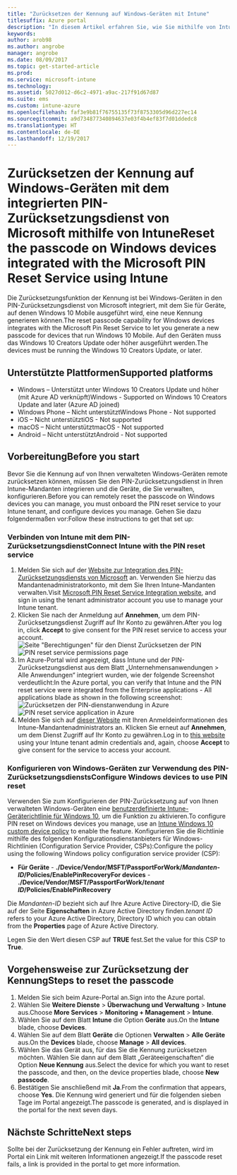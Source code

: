 ```yaml
---
title: "Zurücksetzen der Kennung auf Windows-Geräten mit Intune"
titlesuffix: Azure portal
description: "In diesem Artikel erfahren Sie, wie Sie mithilfe von Intune die Kennung auf Windows-Geräten mit dem integrierten PIN-Zurücksetzungsdienst von Microsoft zurücksetzen können."
keywords: 
author: arob98
ms.author: angrobe
manager: angrobe
ms.date: 08/09/2017
ms.topic: get-started-article
ms.prod: 
ms.service: microsoft-intune
ms.technology: 
ms.assetid: 5027d012-d6c2-4971-a9ac-217f91d67d87
ms.suite: ems
ms.custom: intune-azure
ms.openlocfilehash: faf3e9b81f76755135f73f8753305d96d227ec14
ms.sourcegitcommit: a9d734877340894637e03f4b4ef83f7d01ddedc8
ms.translationtype: HT
ms.contentlocale: de-DE
ms.lasthandoff: 12/19/2017
---
```

# <a name="reset-the-passcode-on-windows-devices-integrated-with-the-microsoft-pin-reset-service-using-intune"></a><span data-ttu-id="08a44-103">Zurücksetzen der Kennung auf Windows-Geräten mit dem integrierten PIN-Zurücksetzungsdienst von Microsoft mithilfe von Intune</span><span class="sxs-lookup"><span data-stu-id="08a44-103">Reset the passcode on Windows devices integrated with the Microsoft PIN Reset Service using Intune</span></span>

<span data-ttu-id="08a44-104">Die Zurücksetzungsfunktion der Kennung ist bei Windows-Geräten in den PIN-Zurücksetzungsdienst von Microsoft integriert, mit dem Sie für Geräte, auf denen Windows 10 Mobile ausgeführt wird, eine neue Kennung generieren können.</span><span class="sxs-lookup"><span data-stu-id="08a44-104">The reset passcode capability for Windows devices integrates with the Microsoft Pin Reset Service to let you generate a new passcode for devices that run Windows 10 Mobile.</span></span> <span data-ttu-id="08a44-105">Auf den Geräten muss das Windows 10 Creators Update oder höher ausgeführt werden.</span><span class="sxs-lookup"><span data-stu-id="08a44-105">The devices must be running the Windows 10 Creators Update, or later.</span></span>

## <a name="supported-platforms"></a><span data-ttu-id="08a44-106">Unterstützte Plattformen</span><span class="sxs-lookup"><span data-stu-id="08a44-106">Supported platforms</span></span>

- <span data-ttu-id="08a44-107">Windows – Unterstützt unter Windows 10 Creators Update und höher (mit Azure AD verknüpft)</span><span class="sxs-lookup"><span data-stu-id="08a44-107">Windows - Supported on Windows 10 Creators Update and later (Azure AD joined)</span></span>
- <span data-ttu-id="08a44-108">Windows Phone – Nicht unterstützt</span><span class="sxs-lookup"><span data-stu-id="08a44-108">Windows Phone - Not supported</span></span>
- <span data-ttu-id="08a44-109">iOS – Nicht unterstützt</span><span class="sxs-lookup"><span data-stu-id="08a44-109">iOS - Not supported</span></span>
- <span data-ttu-id="08a44-110">macOS – Nicht unterstützt</span><span class="sxs-lookup"><span data-stu-id="08a44-110">macOS - Not supported</span></span>
- <span data-ttu-id="08a44-111">Android – Nicht unterstützt</span><span class="sxs-lookup"><span data-stu-id="08a44-111">Android - Not supported</span></span>


## <a name="before-you-start"></a><span data-ttu-id="08a44-112">Vorbereitung</span><span class="sxs-lookup"><span data-stu-id="08a44-112">Before you start</span></span>

<span data-ttu-id="08a44-113">Bevor Sie die Kennung auf von Ihnen verwalteten Windows-Geräten remote zurücksetzen können, müssen Sie den PIN-Zurücksetzungsdienst in Ihren Intune-Mandanten integrieren und die Geräte, die Sie verwalten, konfigurieren.</span><span class="sxs-lookup"><span data-stu-id="08a44-113">Before you can remotely reset the passcode on Windows devices you can manage, you must onboard the PIN reset service to your Intune tenant, and configure devices you manage.</span></span> <span data-ttu-id="08a44-114">Gehen Sie dazu folgendermaßen vor:</span><span class="sxs-lookup"><span data-stu-id="08a44-114">Follow these instructions to get that set up:</span></span>

### <a name="connect-intune-with-the-pin-reset-service"></a><span data-ttu-id="08a44-115">Verbinden von Intune mit dem PIN-Zurücksetzungsdienst</span><span class="sxs-lookup"><span data-stu-id="08a44-115">Connect Intune with the PIN reset service</span></span>

1. <span data-ttu-id="08a44-116">Melden Sie sich auf der [Website zur Integration des PIN-Zurücksetzungsdiensts von Microsoft](https://login.windows.net/common/oauth2/authorize?response_type=code&client_id=b8456c59-1230-44c7-a4a2-99b085333e84&resource=https%3A%2F%2Fgraph.windows.net&redirect_uri=https%3A%2F%2Fcred.microsoft.com&state=e9191523-6c2f-4f1d-a4f9-c36f26f89df0&prompt=admin_consent) an. Verwenden Sie hierzu das Mandantenadministratorkonto, mit dem Sie Ihren Intune-Mandanten verwalten.</span><span class="sxs-lookup"><span data-stu-id="08a44-116">Visit [Microsoft PIN Reset Service Integration website](https://login.windows.net/common/oauth2/authorize?response_type=code&client_id=b8456c59-1230-44c7-a4a2-99b085333e84&resource=https%3A%2F%2Fgraph.windows.net&redirect_uri=https%3A%2F%2Fcred.microsoft.com&state=e9191523-6c2f-4f1d-a4f9-c36f26f89df0&prompt=admin_consent), and sign in using the tenant administrator account you use to manage your Intune tenant.</span></span>
2. <span data-ttu-id="08a44-117">Klicken Sie nach der Anmeldung auf **Annehmen**, um dem PIN-Zurücksetzungsdienst Zugriff auf Ihr Konto zu gewähren.</span><span class="sxs-lookup"><span data-stu-id="08a44-117">After you log in, click **Accept** to give consent for the PIN reset service to access your account.</span></span><br>
<span data-ttu-id="08a44-118">![Seite "Berechtigungen" für den Dienst Zurücksetzen der PIN](./media/pin-reset-service-application.png)</span><span class="sxs-lookup"><span data-stu-id="08a44-118">![PIN reset service permissions page](./media/pin-reset-service-application.png)</span></span>
3. <span data-ttu-id="08a44-119">Im Azure-Portal wird angezeigt, dass Intune und der PIN-Zurücksetzungsdienst aus dem Blatt „Unternehmensanwendungen > Alle Anwendungen“ integriert wurden, wie der folgende Screenshot verdeutlicht:</span><span class="sxs-lookup"><span data-stu-id="08a44-119">In the Azure portal, you can verify that Intune and the PIN reset service were integrated from the Enterprise applications - All applications blade as shown in the following screenshot:</span></span><br>
<span data-ttu-id="08a44-120">![Zurücksetzen der PIN-dienstanwendung in Azure](./media/pin-reset-service-home-screen.png)</span><span class="sxs-lookup"><span data-stu-id="08a44-120">![PIN reset service application in Azure](./media/pin-reset-service-home-screen.png)</span></span>
4. <span data-ttu-id="08a44-121">Melden Sie sich auf [dieser Website](https://login.windows.net/common/oauth2/authorize?response_type=code&client_id=9115dd05-fad5-4f9c-acc7-305d08b1b04e&resource=https%3A%2F%2Fcred.microsoft.com%2F&redirect_uri=ms-appx-web%3A%2F%2FMicrosoft.AAD.BrokerPlugin%2F9115dd05-fad5-4f9c-acc7-305d08b1b04e&state=6765f8c5-f4a7-4029-b667-46a6776ad611&prompt=admin_consent) mit Ihren Anmeldeinformationen des Intune-Mandantenadministrators an. Klicken Sie erneut auf **Annehmen**, um dem Dienst Zugriff auf Ihr Konto zu gewähren.</span><span class="sxs-lookup"><span data-stu-id="08a44-121">Log in to [this website](https://login.windows.net/common/oauth2/authorize?response_type=code&client_id=9115dd05-fad5-4f9c-acc7-305d08b1b04e&resource=https%3A%2F%2Fcred.microsoft.com%2F&redirect_uri=ms-appx-web%3A%2F%2FMicrosoft.AAD.BrokerPlugin%2F9115dd05-fad5-4f9c-acc7-305d08b1b04e&state=6765f8c5-f4a7-4029-b667-46a6776ad611&prompt=admin_consent) using your Intune tenant admin credentials and, again, choose **Accept** to give consent for the service to access your account.</span></span>

### <a name="configure-windows-devices-to-use-pin-reset"></a><span data-ttu-id="08a44-122">Konfigurieren von Windows-Geräten zur Verwendung des PIN-Zurücksetzungsdiensts</span><span class="sxs-lookup"><span data-stu-id="08a44-122">Configure Windows devices to use PIN reset</span></span>

<span data-ttu-id="08a44-123">Verwenden Sie zum Konfigurieren der PIN-Zurücksetzung auf von Ihnen verwalteten Windows-Geräten eine [benutzerdefinierte Intune-Geräterichtlinie für Windows 10](custom-settings-windows-10.md), um die Funktion zu aktivieren.</span><span class="sxs-lookup"><span data-stu-id="08a44-123">To configure PIN reset on Windows devices you manage, use an [Intune Windows 10 custom device policy](custom-settings-windows-10.md) to enable the feature.</span></span> <span data-ttu-id="08a44-124">Konfigurieren Sie die Richtlinie mithilfe des folgenden Konfigurationsdienstanbieters für Windows-Richtlinien (Configuration Service Provider, CSPs):</span><span class="sxs-lookup"><span data-stu-id="08a44-124">Configure the policy using the following Windows policy configuration service provider (CSP):</span></span>


- <span data-ttu-id="08a44-125">**Für Geräte** - **./Device/Vendor/MSFT/PassportForWork/*Mandanten-ID*/Policies/EnablePinRecovery**</span><span class="sxs-lookup"><span data-stu-id="08a44-125">**For devices** - **./Device/Vendor/MSFT/PassportForWork/*tenant ID*/Policies/EnablePinRecovery**</span></span>

<span data-ttu-id="08a44-126">Die *Mandanten-ID* bezieht sich auf Ihre Azure Active Directory-ID, die Sie auf der Seite **Eigenschaften** in Azure Active Directory finden.</span><span class="sxs-lookup"><span data-stu-id="08a44-126">*tenant ID* refers to your Azure Active Directory, Directory ID which you can obtain from the **Properties** page of Azure Active Directory.</span></span>

<span data-ttu-id="08a44-127">Legen Sie den Wert diesen CSP auf **TRUE** fest.</span><span class="sxs-lookup"><span data-stu-id="08a44-127">Set the value for this CSP to **True**.</span></span>

## <a name="steps-to-reset-the-passcode"></a><span data-ttu-id="08a44-128">Vorgehensweise zur Zurücksetzung der Kennung</span><span class="sxs-lookup"><span data-stu-id="08a44-128">Steps to reset the passcode</span></span>

1. <span data-ttu-id="08a44-129">Melden Sie sich beim Azure-Portal an.</span><span class="sxs-lookup"><span data-stu-id="08a44-129">Sign into the Azure portal.</span></span>
2. <span data-ttu-id="08a44-130">Wählen Sie **Weitere Dienste** > **Überwachung und Verwaltung** > **Intune** aus.</span><span class="sxs-lookup"><span data-stu-id="08a44-130">Choose **More Services** > **Monitoring + Management** > **Intune**.</span></span>
3. <span data-ttu-id="08a44-131">Wählen Sie auf dem Blatt **Intune** die Option **Geräte** aus.</span><span class="sxs-lookup"><span data-stu-id="08a44-131">On the **Intune** blade, choose **Devices**.</span></span>
4. <span data-ttu-id="08a44-132">Wählen Sie auf dem Blatt **Geräte** die Optionen **Verwalten** > **Alle Geräte** aus.</span><span class="sxs-lookup"><span data-stu-id="08a44-132">On the **Devices** blade, choose **Manage** > **All devices**.</span></span>
5. <span data-ttu-id="08a44-133">Wählen Sie das Gerät aus, für das Sie die Kennung zurücksetzen möchten. Wählen Sie dann auf dem Blatt „Geräteeigenschaften“ die Option **Neue Kennung** aus.</span><span class="sxs-lookup"><span data-stu-id="08a44-133">Select the device for which you want to reset the passcode, and then, on the device properties blade, choose **New passcode**.</span></span>
6. <span data-ttu-id="08a44-134">Bestätigen Sie anschließend mit **Ja**.</span><span class="sxs-lookup"><span data-stu-id="08a44-134">From the confirmation that appears, choose **Yes**.</span></span> <span data-ttu-id="08a44-135">Die Kennung wird generiert und für die folgenden sieben Tage im Portal angezeigt.</span><span class="sxs-lookup"><span data-stu-id="08a44-135">The passcode is generated, and is displayed in the portal for the next seven days.</span></span>

## <a name="next-steps"></a><span data-ttu-id="08a44-136">Nächste Schritte</span><span class="sxs-lookup"><span data-stu-id="08a44-136">Next steps</span></span>

<span data-ttu-id="08a44-137">Sollte bei der Zurücksetzung der Kennung ein Fehler auftreten, wird im Portal ein Link mit weiteren Informationen angezeigt.</span><span class="sxs-lookup"><span data-stu-id="08a44-137">If the passcode reset fails, a link is provided in the portal to get more information.</span></span>


